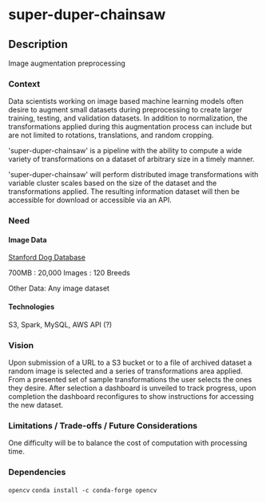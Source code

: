 # super-duper-chainsaw


## Description
Image augmentation preprocessing


### Context
Data scientists working on image based machine learning models often desire to augment small datasets during preprocessing to create larger training, testing, and validation datasets. In addition to normalization, the transformations applied during this augmentation process can include but are not limited to rotations, translations, and random cropping.

'super-duper-chainsaw' is a pipeline with the ability to compute a wide variety of transformations on a dataset of arbitrary size in a timely manner.

'super-duper-chainsaw' will perform distributed image transformations with variable cluster scales based on the size of the dataset and the transformations applied.
The resulting information dataset will then be accessible for download or accessible via an API.


### Need
#### Image Data
[Stanford Dog Database](http://vision.stanford.edu/aditya86/ImageNetDogs/)

700MB :  20,000 Images : 120 Breeds

Other Data: Any image dataset

#### Technologies
S3, Spark, MySQL, AWS API (?)


### Vision
Upon submission of a URL to a S3 bucket or to a file of archived dataset a random image is selected and a series of transformations area applied.
From a presented set of sample transformations the user selects the ones they desire.
After selection a dashboard is unveiled to track progress, upon completion the dashboard reconfigures to show instructions for accessing the new dataset.

### Limitations / Trade-offs / Future Considerations
One difficulty will be to balance the cost of computation with processing time. 

### Dependencies
`opencv` `conda install -c conda-forge opencv`
